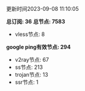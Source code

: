 更新时间2023-09-08 11:10:05

**总订阅: 36**
**总节点: 7583**
- vless节点: 8

**google ping有效节点: 294**
- v2ray节点: 67
- ss节点: 213
- trojan节点: 13
- ssr节点: 1
